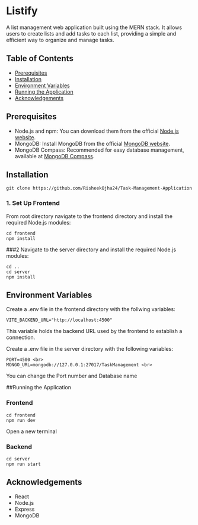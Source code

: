 # Listify
A list management web application built using the MERN stack. It allows users to create lists and add tasks to each list, providing a simple and efficient way to organize and manage tasks.


## Table of Contents

- [Prerequisites](#prerequisites)
- [Installation](#installation)
- [Environment Variables](#environment-variables)
- [Running the Application](#runnnig-the-application)
- [Acknowledgements](#acknowledgements)

## Prerequisites

- Node.js and npm: You can download them from the official [Node.js website](https://nodejs.org/).
- MongoDB: Install MongoDB from the official [MongoDB website](https://www.mongodb.com/).
- MongoDB Compass: Recommended for easy database management, available at [MongoDB Compass](https://www.mongodb.com/products/compass).

## Installation

```
git clone https://github.com/RisheekOjha24/Task-Management-Application
```

### 1. Set Up Frontend

From root directory navigate to the frontend directory and install the required Node.js modules:

```
cd frontend
npm install
```

###2 Navigate to the server directory and install the required Node.js modules:
```
cd ..
cd server
npm install
```

## Environment Variables

Create a .env file in the frontend directory with the follwing variables:
```
VITE_BACKEND_URL="http://localhost:4500"
```
This variable holds the backend URL used by the frontend to establish a connection.

Create a .env file in the server directory with the following variables:
```
PORT=4500 <br>
MONGO_URL=mongodb://127.0.0.1:27017/TaskManagement <br>
```
You can change the Port number and Database name

##Running the Application

### Frontend
   ```
   cd frontend
   npm run dev
   ```
Open a new terminal  

### Backend

  ```
  cd server
  npm run start
```

## Acknowledgements

- React
- Node.js
- Express
- MongoDB
